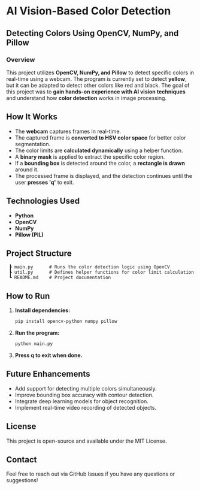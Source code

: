 # AI Vision-Based Color Detection  

## Detecting Colors Using OpenCV, NumPy, and Pillow  

### Overview  
This project utilizes **OpenCV, NumPy, and Pillow** to detect specific colors in real-time using a webcam. The program is currently set to detect **yellow**, but it can be adapted to detect other colors like red and black. The goal of this project was to **gain hands-on experience with AI vision techniques** and understand how **color detection** works in image processing.  

## How It Works  
- The **webcam** captures frames in real-time.  
- The captured frame is **converted to HSV color space** for better color segmentation.  
- The color limits are **calculated dynamically** using a helper function.  
- A **binary mask** is applied to extract the specific color region.  
- If a **bounding box** is detected around the color, a **rectangle is drawn** around it.  
- The processed frame is displayed, and the detection continues until the user **presses 'q'** to exit.  

## Technologies Used  
- **Python** 
- **OpenCV** 
- **NumPy**  
- **Pillow (PIL)** 

## Project Structure  
```
 ┣ main.py      # Runs the color detection logic using OpenCV
 ┣ util.py      # Defines helper functions for color limit calculation
 ┗ README.md    # Project documentation
```

## How to Run  
1. **Install dependencies:**  
   ```bash
   pip install opencv-python numpy pillow
2. **Run the program:**
   ```bash
   python main.py
3. **Press q to exit when done.**

## Future Enhancements
- Add support for detecting multiple colors simultaneously.
- Improve bounding box accuracy with contour detection.
- Integrate deep learning models for object recognition.
- Implement real-time video recording of detected objects.

## License
This project is open-source and available under the MIT License.

## Contact
Feel free to reach out via GitHub Issues if you have any questions or suggestions!
